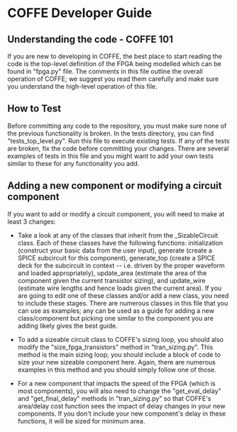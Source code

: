 # COFFE Developer Guide

## Understanding the code - COFFE 101
If you are new to developing in COFFE, the best place to start reading the code is the top-level definition of the FPGA being modelled which can be found in "fpga.py" file. The comments in this file outline the overall operation of COFFE; we suggest you read them carefully and make sure you understand the high-level operation of this file.


## How to Test
Before committing any code to the repository, you must make sure none of the previous functionality is broken.
In the tests directory, you can find "tests_top_level.py". Run this file to execute existing tests. If any of the tests are broken, fix the code before committing your changes.
There are several examples of tests in this file and you might want to add your own tests similar to these for any functionality you add.


## Adding a new component or modifying a circuit component
If you want to add or modify a circuit component, you will need to make at least 3 changes:

  * Take a look at any of the classes that inherit from the _SizableCircuit class.
Each of these classes have the following functions: initialization (construct your basic data from the user input), generate (create a SPICE subcircuit for this component), generate_top (create a SPICE deck for the subcircuit in context -- i.e. driven by the proper waveform and loaded appropriately), update_area (estimate the area of the component given the current transistor sizing), and update_wire (estimate wire lengths and hence loads given the current area).
If you are going to edit one of these classes and/or add a new class, you need to include these stages. There are numerous classes in this file that you can use as examples; any can be used as a guide for adding a new class/component but picking one similar to the component you are adding likely gives the best guide.

  * To add a sizeable circuit class to COFFE's sizing loop, you should also modify the "size_fpga_transistors" method in "tran_sizing.py".
This method is the main sizing loop; you should include a block of code to size your new sizeable component here. Again, there are numerous examples in this method and you should simply follow one of those.

  * For a new component that impacts the speed of the FPGA (which is most components), you will also need to change the "get_eval_delay" and "get_final_delay" methods in "tran_sizing.py" so that COFFE's area/delay cost function sees the impact of delay changes in your new components. If you don't include your new component's delay in these functions, it will be sized for minimum area.

